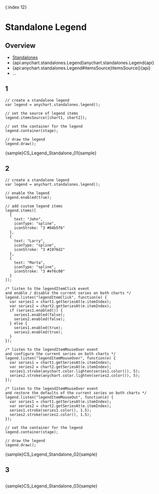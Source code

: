 {:index 12}
# Standalone Legend

## Overview

* [Standalones](../../Dashboards/Standalones)
* {api:anychart.standalones.Legend}anychart.standalones.Legend{api}
* {api:anychart.standalones.Legend#itemsSource}itemsSource(){api}
* ...

## 1

```
// create a standalone legend
var legend = anychart.standalones.legend();

// set the source of legend items
legend.itemsSource([chart1, chart2]);

// set the container for the legend
legend.container(stage);

// draw the legend
legend.draw();
```

{sample}CS\_Legend\_Standalone\_01{sample}

## 2

```
// create a standalone legend
var legend = anychart.standalones.legend();

// enable the legend
legend.enabled(true);

// add custom legend items
legend.items([
  {
    text: "John",
    iconType: "spline",
    iconStroke: "3 #64b5f6"
  },
  {
    text: "Larry",
    iconType: "spline",
    iconStroke: "3 #1976d2"
  },
  {
    text: "Marta",
    iconType: "spline",
    iconStroke: "3 #ef6c00"
  }
]);

/* listen to the legendItemClick event
and enable / disable the current series on both charts */
legend.listen("legendItemClick", function(e) {
  var series1 = chart1.getSeriesAt(e.itemIndex);
  var series2 = chart2.getSeriesAt(e.itemIndex);
  if (series1.enabled()) {
    series1.enabled(false);
    series2.enabled(false);
  } else {
    series1.enabled(true);
    series2.enabled(true);
  }
});

/* listen to the legendItemMouseOver event
and configure the current series on both charts */
legend.listen("legendItemMouseOver", function(e) {
  var series1 = chart1.getSeriesAt(e.itemIndex);
  var series2 = chart2.getSeriesAt(e.itemIndex);
  series1.stroke(anychart.color.lighten(series1.color()), 5);
  series2.stroke(anychart.color.lighten(series2.color()), 5);
});

/* listen to the legendItemMouseOver event
and restore the defaults of the current series on both charts */
legend.listen("legendItemMouseOut", function(e) {
  var series1 = chart1.getSeriesAt(e.itemIndex);
  var series2 = chart2.getSeriesAt(e.itemIndex);
  series1.stroke(series1.color(), 1.5);
  series2.stroke(series2.color(), 1.5);
});

// set the container for the legend
legend.container(stage);

// draw the legend
legend.draw();
```

{sample}CS\_Legend\_Standalone\_02{sample}

## 3

```

```

{sample}CS\_Legend\_Standalone\_03{sample}